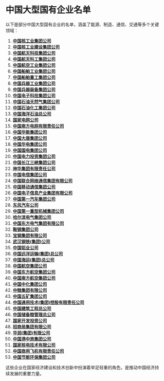 # 中国大型国有企业名单

以下是部分中国大型国有企业的名单，涵盖了能源、制造、通信、交通等多个关键领域：

1. **[中国核工业集团公司](guoqi/中国核工业集团公司.md "中国核工业集团公司")**
2. **[中国核工业建设集团公司](guoqi/中国核工业建设集团公司.md "中国核工业建设集团公司")**
3. **[中国航天科技集团公司](guoqi/中国航天科技集团公司.md "中国航天科技集团公司")**
4. **[中国航天科工集团公司](guoqi/中国航天科工集团公司.md "中国航天科工集团公司")**
5. **[中国航空工业集团公司](guoqi/中国航空工业集团公司.md "中国航空工业集团公司")**
6. **[中国船舶工业集团公司](guoqi/中国船舶工业集团公司.md "中国船舶工业集团公司")**
7. **[中国船舶重工集团公司](guoqi/中国船舶重工集团公司.md "中国船舶重工集团公司")**
8. **[中国兵器工业集团公司](guoqi/中国兵器工业集团公司.md "中国兵器工业集团公司")**
9. **[中国兵器装备集团公司](guoqi/中国兵器装备集团公司.md "中国兵器装备集团公司")**
10. **[中国电子科技集团公司](guoqi/中国电子科技集团公司.md "中国电子科技集团公司")**
11. **[中国石油天然气集团公司](guoqi/中国石油天然气集团公司.md "中国石油天然气集团公司")**
12. **[中国石油化工集团公司](guoqi/中国石油化工集团公司.md "中国石油化工集团公司")**
13. **[中国海洋石油总公司](guoqi/中国海洋石油总公司.md "中国海洋石油总公司")**
14. **[国家电网公司](guoqi/国家电网公司.md "国家电网公司")**
15. **[中国南方电网有限责任公司](guoqi/中国南方电网有限责任公司.md "中国南方电网有限责任公司")**
16. **[中国华能集团公司](guoqi/中国华能集团公司.md "中国华能集团公司")**
17. **[中国大唐集团公司](guoqi/中国大唐集团公司.md "中国大唐集团公司")**
18. **[中国华电集团公司](guoqi/中国华电集团公司.md "中国华电集团公司")**
19. **[中国国电集团公司](guoqi/中国国电集团公司.md "中国国电集团公司")**
20. **[中国电力投资集团公司](guoqi/中国电力投资集团公司.md "中国电力投资集团公司")**
21. **[中国长江三峡集团公司](guoqi/中国长江三峡集团公司.md "中国长江三峡集团公司")**
22. **[神华集团有限责任公司](guoqi/神华集团有限责任公司.md "神华集团有限责任公司")**
23. **[中国电信集团公司](guoqi/中国电信集团公司.md "中国电信集团公司")**
24. **[中国联合网络通信集团有限公司](guoqi/中国联合网络通信集团有限公司.md "中国联合网络通信集团有限公司")**
25. **[中国移动通信集团公司](guoqi/中国移动通信集团公司.md "中国移动通信集团公司")**
26. **[中国电子信息产业集团有限公司](guoqi/中国电子信息产业集团有限公司.md "中国电子信息产业集团有限公司")**
27. **[中国第一汽车集团公司](guoqi/中国第一汽车集团公司.md "中国第一汽车集团公司")**
28. **[东风汽车公司](guoqi/东风汽车公司.md "东风汽车公司")**
29. **[中国第一重型机械集团公司](guoqi/中国第一重型机械集团公司.md "中国第一重型机械集团公司")**
30. **[哈尔滨电气集团公司](guoqi/哈尔滨电气集团公司.md "哈尔滨电气集团公司")**
31. **[中国东方电气集团有限公司](guoqi/中国东方电气集团有限公司.md "中国东方电气集团有限公司")**
32. **[鞍钢集团公司](guoqi/鞍钢集团公司.md "鞍钢集团公司")**
33. **[宝钢集团有限公司](guoqi/宝钢集团有限公司.md "宝钢集团有限公司")**
34. **[武汉钢铁(集团)公司](guoqi/武汉钢铁(集团)公司.md "武汉钢铁(集团)公司")**
35. **[中国铝业公司](guoqi/中国铝业公司.md "中国铝业公司")**
36. **[中国远洋运输(集团)总公司](guoqi/中国远洋运输(集团)总公司.md "中国远洋运输(集团)总公司")**
37. **[中国海运(集团)总公司](guoqi/中国海运(集团)总公司.md "中国海运(集团)总公司")**
38. **[中国航空集团公司](guoqi/中国航空集团公司.md "中国航空集团公司")**
39. **[中国东方航空集团公司](guoqi/中国东方航空集团公司.md "中国东方航空集团公司")**
40. **[中国南方航空集团公司](guoqi/中国南方航空集团公司.md "中国南方航空集团公司")**
41. **[中国中化集团公司](guoqi/中国中化集团公司.md "中国中化集团公司")**
42. **[中粮集团有限公司](guoqi/中粮集团有限公司.md "中粮集团有限公司")**
43. **[中国五矿集团公司](guoqi/中国五矿集团公司.md "中国五矿集团公司")**
44. **[中国通用技术(集团)控股有限责任公司](guoqi/中国通用技术(集团)控股有限责任公司.md "中国通用技术(集团)控股有限责任公司")**
45. **[中国建筑工程总公司](guoqi/中国建筑工程总公司.md "中国建筑工程总公司")**
46. **[中国储备粮管理总公司](guoqi/中国储备粮管理总公司.md "中国储备粮管理总公司")**
47. **[国家开发投资公司](guoqi/国家开发投资公司.md "国家开发投资公司")**
48. **[招商局集团有限公司](guoqi/招商局集团有限公司.md "招商局集团有限公司")**
49. **[华润(集团)有限公司](guoqi/华润(集团)有限公司.md "华润(集团)有限公司")**
50. **[中国港中旅集团公司](guoqi/中国港中旅集团公司.md "中国港中旅集团公司")**
51. **[国家核电技术有限公司](guoqi/国家核电技术有限公司.md "国家核电技术有限公司")**
52. **[中国商用飞机有限责任公司](guoqi/中国商用飞机有限责任公司.md "中国商用飞机有限责任公司")**
53. **[中国节能环保集团公司](guoqi/中国节能环保集团公司.md "中国节能环保集团公司")**


这些企业在国家经济建设和技术创新中扮演着举足轻重的角色，是推动中国经济持续发展的重要力量。